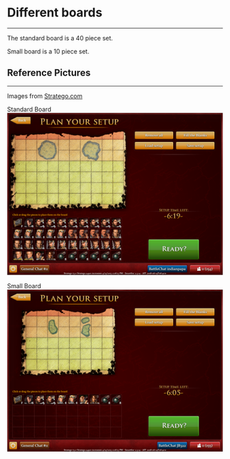 # Different boards
------------------
The standard board is a 40 piece set.

Small board is a 10 piece set. 

## Reference Pictures
---------------------
Images from [Stratego.com](stratego.com)

Standard Board
![Standard Board](standard_board.png)

Small Board
![Small Board](small_board.png)
